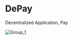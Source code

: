 # DePay

Decentralized Application, Pay

![Group_1](https://user-images.githubusercontent.com/82456006/174264835-a85c3061-9e5f-47c2-8324-48ad125dc799.png)

